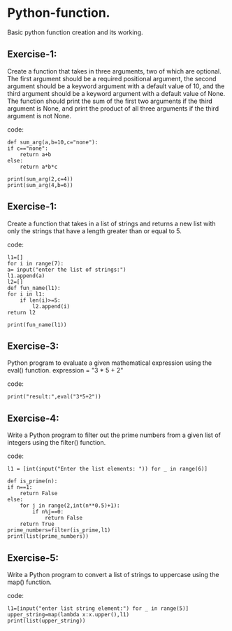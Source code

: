 # Python-function.
Basic python function creation and its working.

## Exercise-1:
   Create a function that takes in three arguments, two of which are optional. The first argument should be a required positional argument, the second argument should be a keyword argument with a default 
   value of 10, and the third argument should be a keyword argument with a default value of None. The function should print the sum of the first two arguments if the third argument is None, and print the 
  product of all three arguments if the third argument is not None.

   code:
  
    def sum_arg(a,b=10,c="none"):
    if c=="none":
        return a+b
    else:
        return a*b*c

    print(sum_arg(2,c=4))
    print(sum_arg(4,b=6))

## Exercise-1:
   Create a function that takes in a list of strings and returns a new list with only the strings that have a length greater than or equal to 5.

   code:
  
    l1=[]
    for i in range(7):
    a= input("enter the list of strings:")
    l1.append(a)
    l2=[]
    def fun_name(l1):
    for i in l1:
        if len(i)>=5:
            l2.append(i)
    return l2

    print(fun_name(l1))



## Exercise-3:
   Python program to evaluate a given mathematical expression using the eval() function. expression = "3 * 5 + 2"

   code:
  
    print("result:",eval("3*5+2"))



## Exercise-4:
   Write a Python program to filter out the prime numbers from a given list of integers using the filter() function.

   code:
  
    l1 = [int(input("Enter the list elements: ")) for _ in range(6)]

    def is_prime(n):
    if n==1:
        return False
    else:
        for j in range(2,int(n**0.5)+1):
            if n%j==0:
                return False
        return True
    prime_numbers=filter(is_prime,l1)
    print(list(prime_numbers))



## Exercise-5:
  Write a Python program to convert a list of strings to uppercase using the map() function.

   code:
  
    l1=[input("enter list string element:") for _ in range(5)]
    upper_string=map(lambda x:x.upper(),l1)
    print(list(upper_string))
